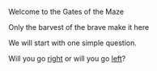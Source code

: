 Welcome to the Gates of the Maze

Only the barvest of the brave make it here  

We will start with one simple question. 

Will you go [right]() or will you go [left]()? 